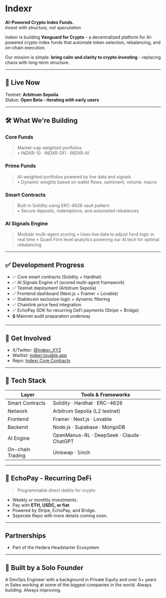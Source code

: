 # Indexr

**AI-Powered Crypto Index Funds.**  
_Invest with structure, not speculation._

Indexr is building **Vanguard for Crypto** - a decentralized platform for AI-powered crypto index funds that automate token selection, rebalancing, and on-chain execution.

Our mission is simple: **bring calm and clarity to crypto investing** - replacing chaos with long-term structure.

---

## 🧪 Live Now
Testnet: **Arbitrum Sepolia**  
Status: **Open Beta - iterating with early users**

---

## 🛠️ What We're Building

### Core Funds  
> Market-cap weighted portfolios  
• INDXR-10 · INDXR-DFI · INDXR-AI

### Prime Funds  
> AI-weighted portfolios powered by live data and signals  
• Dynamic weights based on wallet flows, sentiment, volume, macro

### Smart Contracts  
> Built in Solidity using ERC-4626 vault pattern  
• Secure deposits, redemptions, and automated rebalances

### AI Signals Engine  
> Modular multi-agent scoring
• Uses live data to adjust fund logic in real time
• Quant Firm level analytics powering our AI tech for optimal rebalancing

---

## ✅ Development Progress

- ✅ Core smart contracts (Solidity + Hardhat)
- ✅ AI Signals Engine v1 (scored multi-agent framework)
- ✅ Testnet deployment (Arbitrum Sepolia)
- ✅ Frontend dashboard (Next.js + Framer + Lovable)
- ✅ Stablecoin exclusion logic + dynamic filtering
- ✅ Chainlink price feed integration
- ✅ EchoPay SDK for recurring DeFi payments (Stripe + Bridge)
- 🔒 Mainnet audit preparation underway

---

## 🔗 Get Involved

- X/Twitter: [@Indexr_XYZ](https://twitter.com/indexr_xyz)
- Waitlist: [indexr.lovable.app](https://indexr.lovable.app)
- Repo: [Indexr Core Contracts](https://github.com/IndexrXYZ/Indexr)

---

## 🧠 Tech Stack

| Layer              | Tools & Frameworks                                 |
|-------------------|-----------------------------------------------------|
| Smart Contracts    | Solidity · Hardhat · ERC-4626                      |
| Network            | Arbitrum Sepolia (L2 testnet)                      |
| Frontend           | Framer · Next.js · Lovable                         |
| Backend            | Node.js · Supabase · MongoDB                       |
| AI Engine          | OpenManus-RL · DeepSeek · Claude · ChatGPT         |
| On-chain Trading   | Uniswap · 1inch                                    |

---

## 🔄 EchoPay - Recurring DeFi

> Programmable direct debits for crypto.

- Weekly or monthly investments.
- Pay with **ETH, USDC, or fiat**
- Powered by Stripe, EchoPay, and Bridge.
- Seperate Repo with more details coming soon.

---

## Partnerships

- Part of the Hedera Headstarter Ecosystem

---

## 👋 Built by a Solo Founder  
A DevOps Engineer with a background in Private Equity and over 5+ years in Sales working at some of the biggest companies in the world.
Always building. Always improving.
